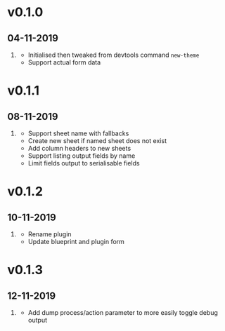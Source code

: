 # v0.1.0
##  04-11-2019

1. [](#new)
    * Initialised then tweaked from devtools command `new-theme`
    * Support actual form data

# v0.1.1
##  08-11-2019

1. [](#new)
    * Support sheet name with fallbacks
    * Create new sheet if named sheet does not exist
    * Add column headers to new sheets
    * Support listing output fields by name
    * Limit fields output to serialisable fields

# v0.1.2
##  10-11-2019

1. [](#improved)
    * Rename plugin
    * Update blueprint and plugin form

# v0.1.3
##  12-11-2019

1. [](#new)
    * Add dump process/action parameter to more easily toggle debug output


